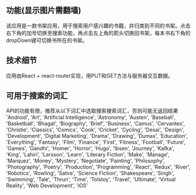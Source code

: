## 功能(显示图片需翻墙)
该应用是一款书架应用，用于搜索用户感兴趣的书籍，并归类到不同的书架。点击右下角的加号切换至搜索功能，再点击左上角的箭头切换回书架。每本书右下角的dropDown键可切换书所在的书架。

## 技术细节
应用由React + react-router实现，用PUT和GET方法与服务器交互数据。

## 可用于搜索的词汇
API的功能有限，推荐从以下词汇中选取搜索搜索词汇，否则可能无返回结果
'Android', 'Art', 'Artificial Intelligence', 'Astronomy', 'Austen', 'Baseball', 'Basketball', 'Bhagat', 'Biography', 'Brief', 'Business', 'Camus', 'Cervantes', 'Christie', 'Classics', 'Comics', 'Cook', 'Cricket', 'Cycling', 'Desai', 'Design', 'Development', 'Digital Marketing', 'Drama', 'Drawing', 'Dumas', 'Education', 'Everything', 'Fantasy', 'Film', 'Finance', 'First', 'Fitness', 'Football', 'Future', 'Games', 'Gandhi', 'Homer', 'Horror', 'Hugo', 'Ibsen', 'Journey', 'Kafka', 'King', 'Lahiri', 'Larsson', 'Learn', 'Literary Fiction', 'Make', 'Manage', 'Marquez', 'Money', 'Mystery', 'Negotiate', 'Painting', 'Philosophy', 'Photography', 'Poetry', 'Production', 'Programming', 'React', 'Redux', 'River', 'Robotics', 'Rowling', 'Satire', 'Science Fiction', 'Shakespeare', 'Singh', 'Swimming', 'Tale', 'Thrun', 'Time', 'Tolstoy', 'Travel', 'Ultimate', 'Virtual Reality', 'Web Development', 'iOS'
